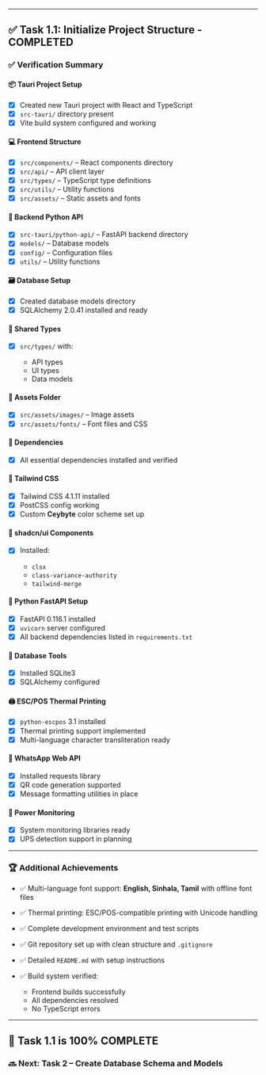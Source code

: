 

---

## ✅ Task 1.1: Initialize Project Structure - **COMPLETED**

### ✅ Verification Summary

#### 📦 **Tauri Project Setup**

* [x] Created new Tauri project with React and TypeScript
* [x] `src-tauri/` directory present
* [x] Vite build system configured and working

#### 💻 **Frontend Structure**

* [x] `src/components/` – React components directory
* [x] `src/api/` – API client layer
* [x] `src/types/` – TypeScript type definitions
* [x] `src/utils/` – Utility functions
* [x] `src/assets/` – Static assets and fonts

#### 🐍 **Backend Python API**

* [x] `src-tauri/python-api/` – FastAPI backend directory
* [x] `models/` – Database models
* [x] `config/` – Configuration files
* [x] `utils/` – Utility functions

#### 🗃️ **Database Setup**

* [x] Created database models directory
* [x] SQLAlchemy 2.0.41 installed and ready

#### 🔁 **Shared Types**

* [x] `src/types/` with:

  * API types
  * UI types
  * Data models

#### 🎨 **Assets Folder**

* [x] `src/assets/images/` – Image assets
* [x] `src/assets/fonts/` – Font files and CSS

#### 🧩 **Dependencies**

* [x] All essential dependencies installed and verified

#### 💅 **Tailwind CSS**

* [x] Tailwind CSS 4.1.11 installed
* [x] PostCSS config working
* [x] Custom **Ceybyte** color scheme set up

#### 🧱 **shadcn/ui Components**

* [x] Installed:

  * `clsx`
  * `class-variance-authority`
  * `tailwind-merge`

#### 🧪 **Python FastAPI Setup**

* [x] FastAPI 0.116.1 installed
* [x] `uvicorn` server configured
* [x] All backend dependencies listed in `requirements.txt`

#### 🧾 **Database Tools**

* [x] Installed SQLite3
* [x] SQLAlchemy configured

#### 🖨️ **ESC/POS Thermal Printing**

* [x] `python-escpos` 3.1 installed
* [x] Thermal printing support implemented
* [x] Multi-language character transliteration ready

#### 💬 **WhatsApp Web API**

* [x] Installed requests library
* [x] QR code generation supported
* [x] Message formatting utilities in place

#### 🔌 **Power Monitoring**

* [x] System monitoring libraries ready
* [x] UPS detection support in planning

---

### 🏆 Additional Achievements

* ✅ Multi-language font support: **English, Sinhala, Tamil** with offline font files
* ✅ Thermal printing: ESC/POS-compatible printing with Unicode handling
* ✅ Complete development environment and test scripts
* ✅ Git repository set up with clean structure and `.gitignore`
* ✅ Detailed `README.md` with setup instructions
* ✅ Build system verified:

  * Frontend builds successfully
  * All dependencies resolved
  * No TypeScript errors

---

## 🚀 Task 1.1 is **100% COMPLETE**

### 🔜 Next: **Task 2 – Create Database Schema and Models**


